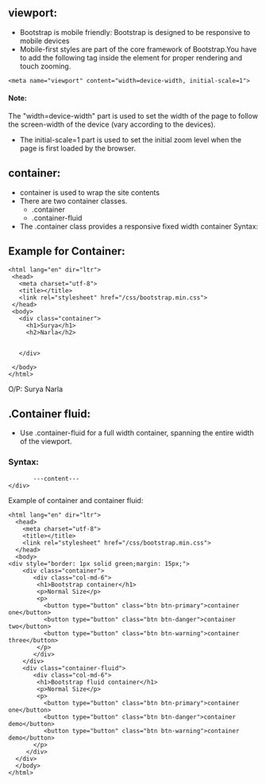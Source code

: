 ## viewport:
 * Bootstrap is mobile friendly: Bootstrap is designed to be responsive to mobile devices
 * Mobile-first styles are part of the core framework of Bootstrap.You have to add the following <meta> tag inside the <head> element for proper rendering and touch zooming.
  
`<meta name="viewport" content="width=device-width, initial-scale=1">`

#### Note: 
 The "width=device-width" part is used to set the width of the page to follow the screen-width of the device (vary according to the devices).
 
 * The initial-scale=1 part is used to set the initial zoom level when the page is first loaded by the browser.
 
 ## container:
 * container is used to wrap the site contents
 * There are two container classes.
    * .container
    * .container-fluid
  * The .container class provides a responsive fixed width container
  Syntax:
  <div class="container">
        <!-- Content here -->
  </div>

  
 ## Example for Container:
 ```<!DOCTYPE html>
<html lang="en" dir="ltr">
  <head>
    <meta charset="utf-8">
    <title></title>
    <link rel="stylesheet" href="/css/bootstrap.min.css">
  </head>
  <body>
    <div class="container">
      <h1>Surya</h1>
      <h2>Narla</h2>


    </div>

  </body>
</html>
```
O/P:
Surya
Narla

## .Container fluid:
  * Use .container-fluid for a full width container, spanning the entire width of the viewport.
### Syntax:

```<div class="container-fluid">
       ---content---
</div>
```

Example of container and container fluid:
```<!DOCTYPE html>
<html lang="en" dir="ltr">
  <head>
    <meta charset="utf-8">
    <title></title>
    <link rel="stylesheet" href="/css/bootstrap.min.css">
  </head>
  <body>
<div style="border: 1px solid green;margin: 15px;">
    <div class="container">
       <div class="col-md-6">
        <h1>Bootstrap container</h1>
        <p>Normal Size</p>
        <p>
          <button type="button" class="btn btn-primary">container one</button>
          <button type="button" class="btn btn-danger">container two</button>
          <button type="button" class="btn btn-warning">container three</button>
        </p>
       </div>
    </div>
    <div class="container-fluid">
       <div class="col-md-6">
        <h1>Bootstrap fluid container</h1>
        <p>Normal Size</p>
        <p>
          <button type="button" class="btn btn-primary">container one</button>
          <button type="button" class="btn btn-danger">container demo</button>
          <button type="button" class="btn btn-warning">container demo</button>
       </p>
     </div>
  </div>
  </body>
</html>
```



    
 
